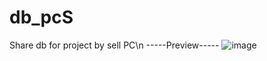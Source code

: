 # db_pcS
Share db for project by sell PC\n
-----Preview-----
![image](https://github.com/nemooo-trash/db_pcS/assets/56976574/44da6fa2-98db-4a08-a2d5-118e23397288)
